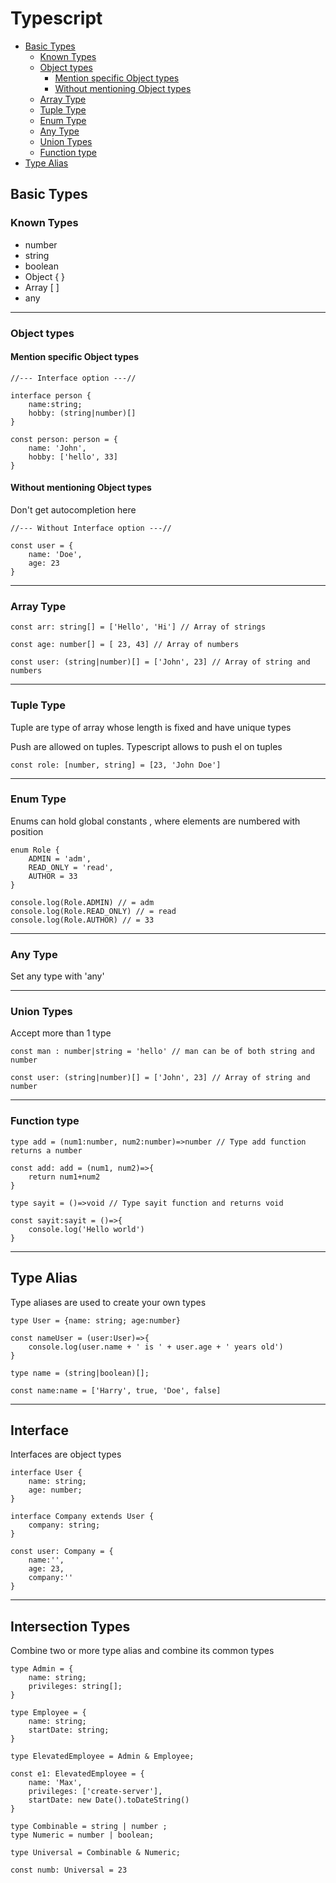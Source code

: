 # Typescript


* [Basic Types](#basic-types)
    + [Known Types](#known-types)
    + [Object types](#object-types)
        - [Mention specific Object types](#mention-specific-object-types)
        - [Without mentioning Object types](#without-mentioning-object-types)
    + [Array Type](#array-type)
    + [Tuple Type](#tuple-type)
    + [Enum Type](#enum-type)
    + [Any Type](#any-type)
    + [Union Types](#union-types)
    + [Function type](#function-type)
* [Type Alias](#type-alias)

## Basic Types

### Known Types
- number
- string
- boolean
- Object { }
- Array [ ]
- any

__________________________

### Object types

#### Mention specific Object types

```
//--- Interface option ---//

interface person {
    name:string;
    hobby: (string|number)[]
}

const person: person = {
    name: 'John',
    hobby: ['hello', 33]
}

```

#### Without mentioning Object types
Don't get autocompletion here
```
//--- Without Interface option ---//

const user = {
    name: 'Doe',
    age: 23
}
```
__________________

### Array Type

```
const arr: string[] = ['Hello', 'Hi'] // Array of strings

const age: number[] = [ 23, 43] // Array of numbers

const user: (string|number)[] = ['John', 23] // Array of string and numbers
```
__________________

### Tuple Type
Tuple are type of array whose length is fixed and have unique types

Push are allowed on tuples. Typescript allows to push el on tuples

```
const role: [number, string] = [23, 'John Doe']
```
___________________

### Enum Type
Enums can hold global constants , where elements are numbered with position

```
enum Role {
    ADMIN = 'adm', 
    READ_ONLY = 'read', 
    AUTHOR = 33
}

console.log(Role.ADMIN) // = adm
console.log(Role.READ_ONLY) // = read
console.log(Role.AUTHOR) // = 33
```
____________________

### Any Type

Set any type with 'any'

____________________

### Union Types

Accept more than 1 type
```
const man : number|string = 'hello' // man can be of both string and number

const user: (string|number)[] = ['John', 23] // Array of string and number
```
______________________

### Function type
```
type add = (num1:number, num2:number)=>number // Type add function returns a number

const add: add = (num1, num2)=>{
    return num1+num2
}
```
```
type sayit = ()=>void // Type sayit function and returns void

const sayit:sayit = ()=>{
    console.log('Hello world')
}
```
______________________

## Type Alias
Type aliases are used to create your own types
```
type User = {name: string; age:number}

const nameUser = (user:User)=>{
    console.log(user.name + ' is ' + user.age + ' years old')
}
```

```
type name = (string|boolean)[];

const name:name = ['Harry', true, 'Doe', false]
```
_________________________

## Interface

Interfaces are object types 
```
interface User {
    name: string;
    age: number;
}

interface Company extends User {
    company: string;
}

const user: Company = {
    name:'',
    age: 23,
    company:''
}
```
_________________________

## Intersection Types

Combine two or more type alias and combine its common types

```
type Admin = {
    name: string;
    privileges: string[];
}

type Employee = {
    name: string;
    startDate: string;
}

type ElevatedEmployee = Admin & Employee;

const e1: ElevatedEmployee = {
    name: 'Max',
    privileges: ['create-server'],
    startDate: new Date().toDateString()
}
```
```
type Combinable = string | number ;
type Numeric = number | boolean;

type Universal = Combinable & Numeric;

const numb: Universal = 23
```